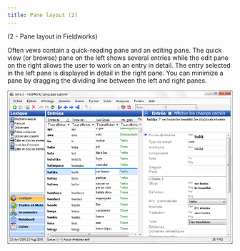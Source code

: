 ```yaml
---
title: Pane layout (2)
---
```

(2 - Pane layout in Fieldworks)

Often vews contain a quick-reading pane and an editing pane. The quick view (or browse) pane on the left shows several entries while the edit pane on the right allows the user to work on an entry in detail. The entry selected in the left pane is displayed in detail in the right pane. You can minimize a pane by dragging the dividing line between the left and right panes.

![](media/138fb50b105ec890b7aedce40820dacb.png)
